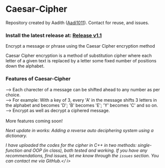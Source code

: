 # Caesar-Cipher
Repository created by Aadith (<a href="https://github.com/aadi1011">Aadi1011</a>). Contact for reuse, and issues.

<h3>Install the latest release at: <a href=https://github.com/ProxyHydra/Caesar-Cipher-2/releases/tag/v1.1>Release v1.1</a> </h3>

Encrypt a message or phrase using the Caesar Cipher encryption method 

Caesar Cipher encryption is a method of substitution cipher where each letter of a given text is replaced by a letter some fixed number of positions down the alphabet.

### Features of Caesar-Cipher</br>
--> Each charecter of a message can be shifted ahead to any number as per choice. </br>
--> For example: With a key of 3, every 'A' in the message shifts 3 letters in the alphabet and becomes 'D'; 'B' becomes 'E'; 'Y' becomes 'C' and so on.</br>
--> Encrypt as well as decrypt a ciphered message.</br>
</br>
More features coming soon!

<i>Next update in works: Adding a reverse auto deciphering system using a dictionary.</i>

<i>I have uploaded the codes for the cipher in C++ in two methods: single-function and OOP (in class), both tested and working.
If you have any recommendations, find issues, let me know through the `issues` section. You can contact me via GitHub.</  i>



